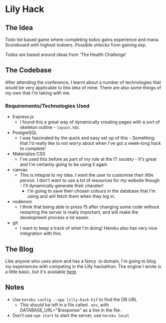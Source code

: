# Lily Hack

## The Idea
Todo list based game where completing todos gains experience and mana. Scoreboard with highest todoers. Possible unlocks from gaining exp.

Todos are based around ideas from 'The Health Challenge'

## The Codebase
After attending the conference, I learnt about a number of technologies that would be very applicable to this idea of mine. There are also some things of my own that I'm taking with me.

### Requirements/Technologies Used
- Express.js
  * I found this a great way of dynamically creating pages with a sort of skeleton outline - ```layout.hbs```
- PostgreSQL
  * I was fascinated by the quick and easy set up of this - Something that I'd really like to not worry about when I've got a week-long hack to complete!
- Materialize CSS
  * I've used this before as part of my role at the IT society - It's great and I'm certainly going to be using it again
- canvas
  * This is integral to my idea. I want the user to customise their little person. I don't want to use a lot of resources for my website though - I'll dynamically generate their charater!
    - I'm going to save their chosen colours in the database that I'm using and will fetch them when they log in.
- nodemon
  * I think that being able to press f5 after changing some code without restarting the server is really important, and will make the development process a lot easier.
- git
  * I want to keep a track of what I'm doing! Heroku also has very nice integration with this.

## The Blog
Like anyone who uses atom and has a fancy .io domain, I'm going to blog my experiences with competing in the Lilly hackathon. The engine I wrote is a little basic, but it's available [here](https://hjf.io/blog/blog.php).


## Notes

- Use ```heroku config --app lilly-hack-hjf``` to find the DB URL
  * This should be left in a file called ```.env```, with DATABASE_URL="$response" as a line in the file.
- Don't use ```npm start``` to start the server, use ```heroku local```
